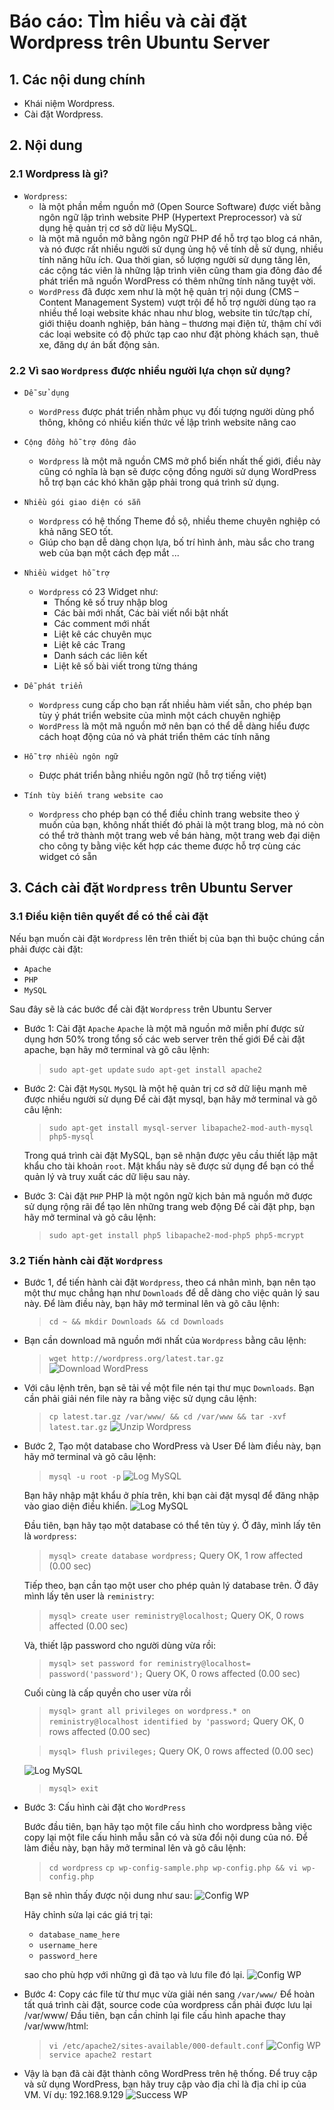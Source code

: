 # Báo cáo: TÌm hiểu và cài đặt Wordpress trên Ubuntu Server

## 1. Các nội dung chính

- Khái niệm Wordpress.
- Cài đặt Wordpress.


## 2. Nội dung

### 2.1 Wordpress là gì?

- `Wordpress`:
	+ là một phần mềm nguồn mở (Open Source Software) được viết bằng ngôn ngữ lập trình website PHP (Hypertext Preprocessor) và sử dụng hệ quản trị cơ sở dữ liệu MySQL.
	+ là một mã nguồn mở bằng ngôn ngữ PHP để hỗ trợ tạo blog cá nhân, và nó được rất nhiều người sử dụng ủng hộ về tính dễ sử dụng, nhiều tính năng hữu ích. Qua thời gian, số lượng người sử dụng tăng lên, các cộng tác viên là những lập trình viên cũng tham gia đông đảo để phát triển mã nguồn WordPress có thêm những tính năng tuyệt vời.
	+ `WordPress` đã được xem như là một hệ quản trị nội dung (CMS – Content Management System) vượt trội để hỗ trợ người dùng tạo ra nhiều thể loại website khác nhau như blog, website tin tức/tạp chí, giới thiệu doanh nghiệp, bán hàng – thương mại điện tử, thậm chí với các loại website có độ phức tạp cao như đặt phòng khách sạn, thuê xe, đăng dự án bất động sản.


### 2.2 Vì sao `Wordpress` được nhiều người lựa chọn sử dụng?

- `Dễ sử dụng`
	+ `WordPress` được phát triển nhằm phục vụ đối tượng người dùng phổ thông, không có nhiều kiến thức về lập trình website nâng cao
- `Cộng đồng hỗ trợ đông đảo`
	+ `Wordpress` là một mã nguồn CMS mở phổ biến nhất thế giới, điều này cũng có nghĩa là bạn sẽ được cộng đồng người sử dụng WordPress hỗ trợ bạn các khó khăn gặp phải trong quá trình sử dụng.
- `Nhiều gói giao diện có sẵn`
	+ `Wordpress` có hệ thống Theme đồ sộ, nhiều theme chuyên nghiệp có khả năng SEO tốt.
	+ Giúp cho bạn dễ dàng chọn lựa, bố trí hình ảnh, màu sắc cho trang web của bạn một cách đẹp mắt ...  
- `Nhiều widget hỗ trợ`
	+ `Wordpress` có 23 Widget như:
		- Thống kê số truy nhập blog
		- Các bài mới nhất, Các bài viết nổi bật nhất
		- Các comment mới nhất
		- Liệt kê các chuyên mục
		- Liệt kê các Trang
		- Danh sách các liên kết
		- Liệt kê số bài viết trong từng tháng
- `Dễ phát triển`
	+ `Wordpress` cung cấp cho bạn rất nhiều hàm viết sẵn, cho phép bạn tùy ý phát triển website của mình một cách chuyên nghiệp
	+ `WordPress` là một mã nguồn mở nên bạn có thể dễ dàng hiểu được cách hoạt động của nó và phát triển thêm các tính năng

- `Hỗ trợ nhiều ngôn ngữ`
	+ Được phát triển bằng nhiều ngôn ngữ (hỗ trợ tiếng việt)

- `Tính tùy biến trang website cao`
	+ `Wordpress` cho phép bạn có thể điều chỉnh trang website theo ý muốn của bạn, không nhất thiết đó phải là một trang blog, mà nó còn có thể trở thành một trang web về bán hàng, một trang web đại diện cho công ty bằng việc kết hợp các theme được hỗ trợ cùng các widget có sẵn

## 3. Cách cài đặt `Wordpress` trên Ubuntu Server

### 3.1 Điều kiện tiên quyết để có thể cài đặt

Nếu bạn muốn cài đặt `Wordpress` lên trên thiết bị của bạn thì buộc chúng cần phải được cài đặt:
- `Apache`
- `PHP`
- `MySQL`

Sau đây sẽ là các bước để cài đặt `Wordpress` trên Ubuntu Server

- Bước 1: Cài đặt `Apache`
	`Apache` là một mã nguồn mở miễn phí được sử dụng hơn 50% trong tổng số các web server trên thế giới
	Để cài đặt apache, bạn hãy mở terminal và gõ câu lệnh:
		
    > `sudo apt-get update`
    `sudo apt-get install apache2`
- Bước 2: Cài đặt `MySQL`
	`MySQL` là một hệ quản trị cơ sở dữ liệu mạnh mẽ được nhiều người sử dụng
	Để cài đặt mysql, bạn hãy mở terminal và gõ câu lệnh:
	> `sudo apt-get install mysql-server libapache2-mod-auth-mysql php5-mysql`

	Trong quá trình cài đặt MySQL, bạn sẽ nhận được yêu cầu thiết lập mật khẩu cho tài khoản `root`.  Mật khẩu này sẽ được sử dụng để bạn có thể quản lý và truy xuất các dữ liệu sau này.

- Bước 3: Cài đặt `PHP`
	PHP là một ngôn ngữ kịch bản mã nguồn mở được sử dụng rộng rãi để tạo lên những trang web động
	Để cài đặt php, bạn hãy mở terminal và gõ câu lệnh:
	> `sudo apt-get install php5 libapache2-mod-php5 php5-mcrypt`

### 3.2 Tiến hành cài đặt `Wordpress`

- Bước 1, để tiến hành cài đặt `Wordpress`, theo cá nhân mình, bạn nên tạo một thư mục chẳng hạn như `Downloads` để dễ dàng cho việc quản lý sau này. Để làm điều này, bạn hãy mở terminal lên và gõ câu lệnh:
	> `cd ~ && mkdir Downloads && cd Downloads`

- Bạn cần download mã nguồn mới nhất của `Wordpress` bằng câu lệnh:
	> `wget http://wordpress.org/latest.tar.gz`
	![Download WordPress](Pictures/WordPress/downloadwp.png)

- Với câu lệnh trên, bạn sẽ tải về một file nén tại thư mục `Downloads`. Bạn cần phải giải nén file này ra bằng việc sử dụng câu lệnh:
	> `cp latest.tar.gz /var/www/ && cd /var/www && tar -xvf latest.tar.gz`
	![Unzip Wordpress](Pictures/WordPress/unzipwp.png)

- Bước 2, Tạo một database cho WordPress và User
	Để làm điều này, bạn hãy mở terminal và gõ câu lệnh:
	> `mysql -u root -p`
	![Log MySQL](Pictures/WordPress/logmysqlwp.png)

	Bạn hãy nhập mật khẩu ở phía trên, khi bạn cài đặt mysql để đăng nhập vào giao diện điều khiển.
	![Log MySQL](Pictures/WordPress/logscmysqlwp.png)

	Đầu tiên, bạn hãy tạo một database có thể tên tùy ý. Ở đây, mình lấy tên là `wordpress`:
	> `mysql> create database wordpress;`
	Query OK, 1 row affected (0.00 sec)
	
	Tiếp theo, bạn cần tạo một user cho phép quản lý database trên. Ở đây mình lấy tên user là `reministry`:
	> `mysql> create user reministry@localhost;`
	Query OK, 0 rows affected (0.00 sec)

	Và, thiết lập password cho người dùng vừa rồi:
	> `mysql> set password for reministry@localhost= password('password');`
	Query OK, 0 rows affected (0.00 sec)

	Cuối cùng là cấp quyền cho user vừa rồi
	> `mysql> grant all privileges on wordpress.* on reministry@localhost identified by 'password;`
	Query OK, 0 rows affected (0.00 sec)
		
	> `mysql> flush privileges;`
	Query OK, 0 rows affected (0.00 sec)
	
	![Log MySQL](Pictures/WordPress/cmdmysqlwp.png)

	> `mysql> exit`

- Bước 3: Cấu hình cài đặt cho `WordPress`

	Bước đầu tiên, bạn hãy tạo một file cấu hình cho wordpress bằng việc copy lại một file cấu hình mẫu sẵn có và sửa đổi nội dung của nó. Để làm điều này, bạn hãy mở terminal lên và gõ câu lệnh:
	> `cd wordpress`
	> `cp wp-config-sample.php wp-config.php && vi wp-config.php`

	Bạn sẽ nhìn thấy được nội dung như sau:
	![Config WP](Pictures/WordPress/configwp.png)

	Hãy chỉnh sửa lại các giá trị tại:
	- `database_name_here`
	- `username_here`
	- `password_here`
	
	sao cho phù hợp với những gì đã tạo và lưu file đó lại.
	![Config WP](Pictures/WordPress/configedwp.png)

- Bước 4: Copy các file từ thư mục vừa giải nén sang `/var/www/`
	Để hoàn tất quá trình cài đặt, source code của wordpress cần phải được lưu lại /var/www/
	Đầu tiên, bạn cần chỉnh lại file cấu hình apache thay /var/www/html:
	> `vi /etc/apache2/sites-available/000-default.conf`
	![Config WP](Pictures/WordPress/editconfwp.png)
	>`service apache2 restart`

- Vậy là bạn đã cài đặt thành công WordPress trên hệ thống. Để truy cập và sử dụng WordPress, bạn hãy truy cập vào địa chỉ là địa chỉ ip của VM. Ví dụ: 192.168.9.129
![Success WP](Pictures/WordPress/scwp.png)
